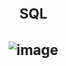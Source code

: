 <h1 align="center">SQL<h1>

 <div align="center">
   
![image](https://github.com/DennisNgrox/SQL/assets/81188924/be77bd9f-eeb7-4f5e-8de1-5a0ba49e1356)
   
</div>


